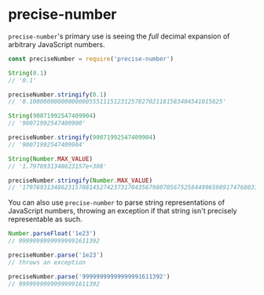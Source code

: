 # precise-number

`precise-number`'s primary use is seeing the *full* decimal expansion of arbitrary JavaScript numbers.

```js
const preciseNumber = require('precise-number')

String(0.1)
// '0.1'

preciseNumber.stringify(0.1)
// '0.1000000000000000055511151231257827021181583404541015625'

String(90071992547409904)
// '90071992547409900'

preciseNumber.stringify(90071992547409904)
// '90071992547409904'

String(Number.MAX_VALUE)
// '1.7976931348623157e+308'

preciseNumber.stringify(Number.MAX_VALUE)
// '179769313486231570814527423731704356798070567525844996598917476803157260780028538760589558632766878171540458953514382464234321326889464182768467546703537516986049910576551282076245490090389328944075868508455133942304583236903222948165808559332123348274797826204144723168738177180919299881250404026184124858368'
```

You can also use `precise-number` to parse string representations of JavaScript numbers, throwing an exception if that string isn't precisely representable as such.

```js
Number.parseFloat('1e23')
// 99999999999999991611392

preciseNumber.parse('1e23')
// throws an exception

preciseNumber.parse('99999999999999991611392')
// 99999999999999991611392
```
